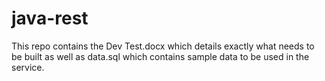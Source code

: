 # java-rest
This repo contains the Dev Test.docx which details exactly what needs to be built as well as data.sql which contains sample data to be used in the service.
